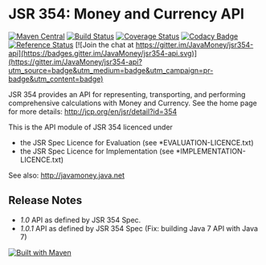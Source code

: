 JSR 354: Money and Currency API
===============================

[![Maven Central](https://maven-badges.herokuapp.com/maven-central/javax.money/money-api/badge.svg)](https://maven-badges.herokuapp.com/maven-central/javax.money/money-api)
[![Build Status](https://api.travis-ci.org/JavaMoney/jsr354-api.png?branch=master)](https://travis-ci.org/JavaMoney/jsr354-api)
[![Coverage Status](https://coveralls.io/repos/JavaMoney/jsr354-api/badge.svg?branch=master)](https://coveralls.io/r/JavaMoney/jsr354-api?branch=master)
[![Codacy Badge](https://api.codacy.com/project/badge/Grade/bfea0539add5419896d4df825bafbec6)](https://www.codacy.com/app/JavaMoney/jsr354-api?utm_source=github.com&utm_medium=referral&utm_content=JavaMoney/jsr354-api&utm_campaign=badger)
[![Reference Status](https://www.versioneye.com/java/javax.money:money-api/reference_badge.svg?style=flat)](https://www.versioneye.com/java/javax.money:money-api/references)
[![Join the chat at https://gitter.im/JavaMoney/jsr354-api](https://badges.gitter.im/JavaMoney/jsr354-api.svg)](https://gitter.im/JavaMoney/jsr354-api?utm_source=badge&utm_medium=badge&utm_campaign=pr-badge&utm_content=badge)

JSR 354 provides an API for representing, transporting, and performing comprehensive calculations with Money and Currency. 
See the home page for more details:
http://jcp.org/en/jsr/detail?id=354

This is the API module of JSR 354 licenced under 
- the JSR Spec Licence for Evaluation (see *EVALUATION-LICENCE.txt)
- the JSR Spec Licence for Implementation (see *IMPLEMENTATION-LICENCE.txt)

See also:
http://javamoney.java.net

Release Notes
-------------

- *1.0*    API as defined by JSR 354 Spec.
- *1.0.1*  API as defined by JSR 354 Spec (Fix: building Java 7 API with Java 7)

[![Built with Maven](http://maven.apache.org/images/logos/maven-feather.png)](http://maven.org/)
